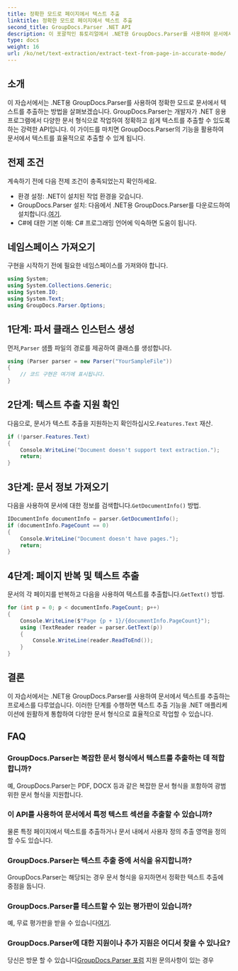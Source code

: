 ```yaml
---
title: 정확한 모드로 페이지에서 텍스트 추출
linktitle: 정확한 모드로 페이지에서 텍스트 추출
second_title: GroupDocs.Parser .NET API
description: 이 포괄적인 튜토리얼에서 .NET용 GroupDocs.Parser를 사용하여 문서에서 텍스트를 정확하게 추출하는 방법을 알아보세요.
type: docs
weight: 16
url: /ko/net/text-extraction/extract-text-from-page-in-accurate-mode/
---
```

## 소개
이 자습서에서는 .NET용 GroupDocs.Parser를 사용하여 정확한 모드로 문서에서 텍스트를 추출하는 방법을 살펴보겠습니다. GroupDocs.Parser는 개발자가 .NET 응용 프로그램에서 다양한 문서 형식으로 작업하여 정확하고 쉽게 텍스트를 추출할 수 있도록 하는 강력한 API입니다. 이 가이드를 마치면 GroupDocs.Parser의 기능을 활용하여 문서에서 텍스트를 효율적으로 추출할 수 있게 됩니다.
## 전제 조건
계속하기 전에 다음 전제 조건이 충족되었는지 확인하세요.
- 환경 설정: .NET이 설치된 작업 환경을 갖습니다.
-  GroupDocs.Parser 설치: 다음에서 .NET용 GroupDocs.Parser를 다운로드하여 설치합니다.[여기](https://releases.groupdocs.com/parser/net/).
- C#에 대한 기본 이해: C# 프로그래밍 언어에 익숙하면 도움이 됩니다.
## 네임스페이스 가져오기
구현을 시작하기 전에 필요한 네임스페이스를 가져와야 합니다.
```csharp
using System;
using System.Collections.Generic;
using System.IO;
using System.Text;
using GroupDocs.Parser.Options;
```
## 1단계: 파서 클래스 인스턴스 생성
 먼저,`Parser` 샘플 파일의 경로를 제공하여 클래스를 생성합니다.
```csharp
using (Parser parser = new Parser("YourSampleFile"))
{
    // 코드 구현은 여기에 표시됩니다.
}
```
## 2단계: 텍스트 추출 지원 확인
 다음으로, 문서가 텍스트 추출을 지원하는지 확인하십시오.`Features.Text` 재산.
```csharp
if (!parser.Features.Text)
{
    Console.WriteLine("Document doesn't support text extraction.");
    return;
}
```
## 3단계: 문서 정보 가져오기
 다음을 사용하여 문서에 대한 정보를 검색합니다.`GetDocumentInfo()` 방법.
```csharp
IDocumentInfo documentInfo = parser.GetDocumentInfo();
if (documentInfo.PageCount == 0)
{
    Console.WriteLine("Document doesn't have pages.");
    return;
}
```
## 4단계: 페이지 반복 및 텍스트 추출
 문서의 각 페이지를 반복하고 다음을 사용하여 텍스트를 추출합니다.`GetText()` 방법.
```csharp
for (int p = 0; p < documentInfo.PageCount; p++)
{
    Console.WriteLine($"Page {p + 1}/{documentInfo.PageCount}");
    using (TextReader reader = parser.GetText(p))
    {
        Console.WriteLine(reader.ReadToEnd());
    }
}
```
## 결론
이 자습서에서는 .NET용 GroupDocs.Parser를 사용하여 문서에서 텍스트를 추출하는 프로세스를 다루었습니다. 이러한 단계를 수행하면 텍스트 추출 기능을 .NET 애플리케이션에 원활하게 통합하여 다양한 문서 형식으로 효율적으로 작업할 수 있습니다.

## FAQ
### GroupDocs.Parser는 복잡한 문서 형식에서 텍스트를 추출하는 데 적합합니까?
예, GroupDocs.Parser는 PDF, DOCX 등과 같은 복잡한 문서 형식을 포함하여 광범위한 문서 형식을 지원합니다.
### 이 API를 사용하여 문서에서 특정 텍스트 섹션을 추출할 수 있습니까?
물론 특정 페이지에서 텍스트를 추출하거나 문서 내에서 사용자 정의 추출 영역을 정의할 수도 있습니다.
### GroupDocs.Parser는 텍스트 추출 중에 서식을 유지합니까?
GroupDocs.Parser는 해당되는 경우 문서 형식을 유지하면서 정확한 텍스트 추출에 중점을 둡니다.
### GroupDocs.Parser를 테스트할 수 있는 평가판이 있습니까?
 예, 무료 평가판을 받을 수 있습니다[여기](https://releases.groupdocs.com/).
### GroupDocs.Parser에 대한 지원이나 추가 지원은 어디서 찾을 수 있나요?
 당신은 방문 할 수 있습니다[GroupDocs.Parser 포럼](https://forum.groupdocs.com/c/parser/17) 지원 문의사항이 있는 경우